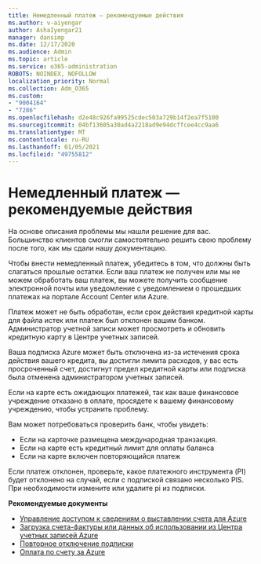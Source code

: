```yaml
---
title: Немедленный платеж — рекомендуемые действия
ms.author: v-aiyengar
author: AshaIyengar21
manager: dansimp
ms.date: 12/17/2020
ms.audience: Admin
ms.topic: article
ms.service: o365-administration
ROBOTS: NOINDEX, NOFOLLOW
localization_priority: Normal
ms.collection: Adm_O365
ms.custom:
- "9004164"
- "7286"
ms.openlocfilehash: d2e48c926fa99525cdec503a729b14f2ea7f5100
ms.sourcegitcommit: 04bf13605a30ad4a2218ad9e94dcffcee4cc9aa6
ms.translationtype: MT
ms.contentlocale: ru-RU
ms.lasthandoff: 01/05/2021
ms.locfileid: "49755812"
---
```

# <a name="make-immediate-payment---recommended-steps"></a>Немедленный платеж — рекомендуемые действия

На основе описания проблемы мы нашли решение для вас. Большинство клиентов смогли самостоятельно решить свою проблему после того, как мы сдали нашу документацию.

Чтобы внести немедленный платеж, убедитесь в том, что должны быть слагаться прошлые остатки. Если ваш платеж не получен или мы не можем обработать ваш платеж, вы можете получить сообщение электронной почты или уведомление с уведомлением о прошедших платежах на портале Account Center или Azure. 

Платеж может не быть обработан, если срок действия кредитной карты для файла истек или платеж был отклонен вашим банком. Администратор учетной записи может просмотреть и обновить кредитную карту в Центре учетных записей. 

Ваша подписка Azure может быть отключена из-за истечения срока действия вашего кредита, вы достигли лимита расходов, у вас есть просроченный счет, достигнут предел кредитной карты или подписка была отменена администратором учетных записей.  

Если на карте есть ожидающих платежей, так как ваше финансовое учреждение отказано в оплате, просядете к вашему финансовому учреждению, чтобы устранить проблему.  

Вам может потребоваться проверить банк, чтобы увидеть:

- Если на карточке размещена международная транзакция. 
- Если на карте есть кредитный лимит для оплаты баланса 
- Если на карте включен повторяющийся платеж 

Если платеж отклонен, проверьте, какое платежного инструмента (PI) будет отклонено на случай, если с подпиской связано несколько PIS. При необходимости измените или удалите pi из подписки. 

**Рекомендуемые документы** 

- [Управление доступом к сведениям о выставлении счета для Azure](https://docs.microsoft.com/azure/billing/billing-manage-access?WT.mc_id=Portal-Microsoft_Azure_Support)
- [Загрузка счета-фактуры или данных об использовании из Центра учетных записей Azure](https://docs.microsoft.com/azure/billing/billing-download-azure-invoice-daily-usage-date?WT.mc_id=Portal-Microsoft_Azure_Support)
- [Повторное отключение подписки](https://docs.microsoft.com/azure/billing/billing-subscription-become-disable?WT.mc_id=Portal-Microsoft_Azure_Support)
- [Оплата по счету за Azure](https://docs.microsoft.com/azure/cost-management-billing/manage/pay-by-invoice) 